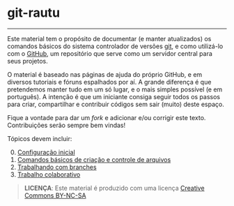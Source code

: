 # git-rautu
* * * * *

Este material tem o propósito de documentar (e manter atualizados) os
comandos básicos do sistema controlador de versões [git][], e como utilizá-lo com o [GitHub][], um repositório que serve como um servidor
central para seus projetos.

O material é baseado nas páginas de ajuda do próprio GitHub, e em
diversos tutoriais e fóruns espalhados por aí. A grande diferença é que
pretendemos manter tudo em um só lugar, e o mais simples possível (e em
português). A intenção é que um iniciante consiga seguir todos os passos
para criar, compartilhar e contribuir códigos sem sair (muito) deste
espaço.

Fique a vontade para dar um *fork* e adicionar e/ou corrigir este
texto. Contribuições serão sempre bem vindas!

Tópicos devem incluir:

0. [Configuração inicial][0]
1. [Comandos básicos de criação e controle de arquivos][1]
2. [Trabalhando com branches][2]
3. [Trabalho colaborativo][3]

> **LICENÇA**: Este material é produzido com uma licença
    [Creative Commons BY-NC-SA][CC]
    

[git]: http://git-scm.com
[GitHub]: https://github.com
[0]: /0_configuracao-inicial.md
[1]: ./1_comandos-basicos.md
[2]: ./2_trabalhando-com-branches.md
[3]: ./3_trabalho-colaborativo.md
[CC]: http://creativecommons.org/licenses/by-nc-sa/3.0/deed.pt 
